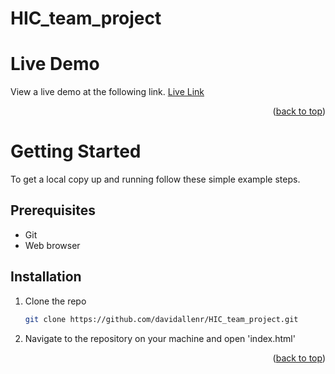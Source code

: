 # HIC_team_project
<!-- Live Demo -->

# Live Demo

View a live demo at the following link.
[Live Link](https://davidallenr.github.io/HIC_team_project/)

<p align="right">(<a href="#top">back to top</a>)</p>


<!-- GETTING STARTED -->
# Getting Started

To get a local copy up and running follow these simple example steps.

## Prerequisites

- Git
- Web browser

## Installation

1. Clone the repo

   ```sh
   git clone https://github.com/davidallenr/HIC_team_project.git
   ```

2. Navigate to the repository on your machine and open 'index.html'


<p align="right">(<a href="#top">back to top</a>)</p>